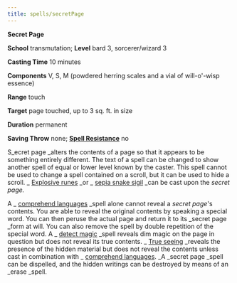 ```yaml
---
title: spells/secretPage
---
```

 **Secret Page**

**School** transmutation; **Level** bard 3, sorcerer/wizard 3

**Casting Time** 10 minutes

**Components** V, S, M (powdered herring scales and a vial of will-o'-wisp essence)

**Range** touch

**Target** page touched, up to 3 sq. ft. in size

**Duration** permanent

**Saving Throw** none; **[Spell Resistance](../glossary#_spell-resistance)** no

S_ecret page _alters the contents of a page so that it appears to be something entirely different. The text of a spell can be changed to show another spell of equal or lower level known by the caster. This spell cannot be used to change a spell contained on a scroll, but it can be used to hide a scroll. _ [Explosive runes](explosiveRunes#_explosive-runes) _or _ [sepia snake sigil](sepiaSnakeSigil#_sepia-snake-sigil) _can be cast upon the _secret page._

A _ [comprehend languages](comprehendLanguages#_comprehend-languages) _spell alone cannot reveal a _secret page_'s contents. You are able to reveal the original contents by speaking a special word. You can then peruse the actual page and return it to its _secret page _form at will. You can also remove the spell by double repetition of the special word. A _ [detect magic](detectMagic#_detect-magic) _spell reveals dim magic on the page in question but does not reveal its true contents. _ [True seeing](trueSeeing#_true-seeing) _reveals the presence of the hidden material but does not reveal the contents unless cast in combination with _ [comprehend languages](comprehendLanguages#_comprehend-languages). _A _secret page _spell can be dispelled, and the hidden writings can be destroyed by means of an _erase _spell.

